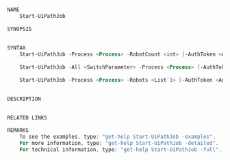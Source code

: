 ﻿```PowerShell

NAME
    Start-UiPathJob
    
SYNOPSIS
    
    
SYNTAX
    Start-UiPathJob -Process <Process> -RobotCount <int> [-AuthToken <AuthToken>] [<CommonParameters>]
    
    Start-UiPathJob -All <SwitchParameter> -Process <Process> [-AuthToken <AuthToken>] [<CommonParameters>]
    
    Start-UiPathJob -Process <Process> -Robots <List`1> [-AuthToken <AuthToken>] [<CommonParameters>]
    
    
DESCRIPTION
    

RELATED LINKS

REMARKS
    To see the examples, type: "get-help Start-UiPathJob -examples".
    For more information, type: "get-help Start-UiPathJob -detailed".
    For technical information, type: "get-help Start-UiPathJob -full".



```
